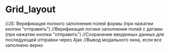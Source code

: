 # Grid_layout

//JS: Верификация полного заполнения полей формы (при нажатии кнопки "отправить")
//Верификация логики заполнения полей с датами (при нажатии кнопки "отправить")
//Сохранение введенных данных для последующей отправки через Ajax
//Вывод модального окна, если все заполнено верно
